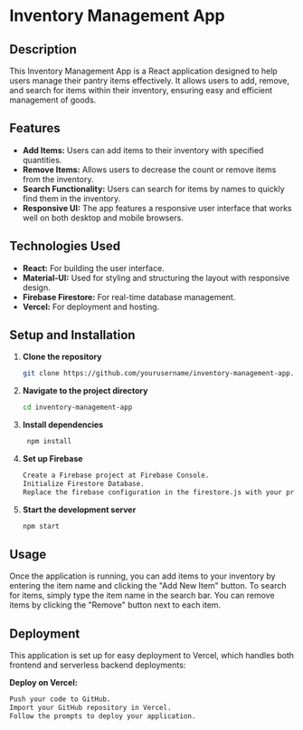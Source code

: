 # Inventory Management App

## Description
This Inventory Management App is a React application designed to help users manage their pantry items effectively. It allows users to add, remove, and search for items within their inventory, ensuring easy and efficient management of goods.

## Features
- **Add Items:** Users can add items to their inventory with specified quantities.
- **Remove Items:** Allows users to decrease the count or remove items from the inventory.
- **Search Functionality:** Users can search for items by names to quickly find them in the inventory.
- **Responsive UI:** The app features a responsive user interface that works well on both desktop and mobile browsers.

## Technologies Used
- **React:** For building the user interface.
- **Material-UI:** Used for styling and structuring the layout with responsive design.
- **Firebase Firestore:** For real-time database management.
- **Vercel:** For deployment and hosting.

## Setup and Installation
1. **Clone the repository**
   ```bash
   git clone https://github.com/yourusername/inventory-management-app.git

2. **Navigate to the project directory**
   ```bash
   cd inventory-management-app
   
3. **Install dependencies**
   ```bash
    npm install
   
4. **Set up Firebase**
    ```bash
    Create a Firebase project at Firebase Console.
    Initialize Firestore Database.
    Replace the firebase configuration in the firestore.js with your project credentials

5. **Start the development server**
    ```bash
    npm start

## Usage
Once the application is running, you can add items to your inventory by entering the item name and clicking the "Add New Item" button. To search for items, simply type the item name in the search bar. You can remove items by clicking the "Remove" button next to each item.

## Deployment
This application is set up for easy deployment to Vercel, which handles both frontend and serverless backend deployments:

**Deploy on Vercel:**
```bash
Push your code to GitHub.
Import your GitHub repository in Vercel.
Follow the prompts to deploy your application.
